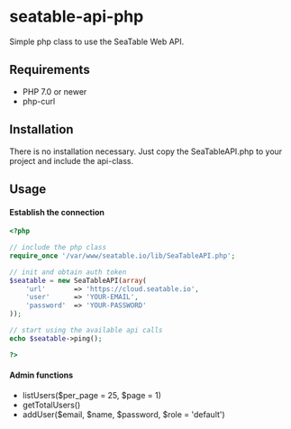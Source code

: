 # seatable-api-php

Simple php class to use the SeaTable Web API.

## Requirements

* PHP 7.0 or newer
* php-curl

## Installation

There is no installation necessary. Just copy the SeaTableAPI.php to your project and include the api-class.

## Usage

#### Establish the connection

```php
<?php

// include the php class
require_once '/var/www/seatable.io/lib/SeaTableAPI.php';

// init and obtain auth token
$seatable = new SeaTableAPI(array(
    'url'       => 'https://cloud.seatable.io', 
    'user'      => 'YOUR-EMAIL',
    'password'  => 'YOUR-PASSWORD'
));

// start using the available api calls
echo $seatable->ping();

?>
```

#### Admin functions

* listUsers($per_page = 25, $page = 1)
* getTotalUsers()
* addUser($email, $name, $password, $role = 'default')
